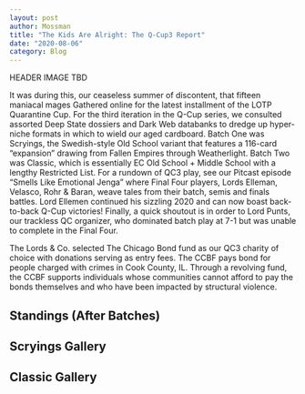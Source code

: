 ```yaml
---
layout: post
author: Mossman
title: "The Kids Are Alright: The Q-Cup3 Report"
date: "2020-08-06"
category: Blog
---
```


HEADER IMAGE TBD

It was during this, our ceaseless summer of discontent, that fifteen maniacal mages Gathered online for the latest installment of the LOTP Quarantine Cup. For the third iteration in the Q-Cup series, we consulted assorted Deep State dossiers and Dark Web databanks to dredge up hyper-niche formats in which to wield our aged cardboard. Batch One was Scryings, the Swedish-style Old School variant that features a 116-card “expansion” drawing from Fallen Empires through Weatherlight. Batch Two was Classic, which is essentially EC Old School + Middle School with a lengthy Restricted List. For a rundown of QC3 play, see our Pitcast episode “Smells Like Emotional Jenga” where Final Four players, Lords Elleman, Velasco, Rohr & Baran, weave tales from their batch, semis and finals battles. Lord Ellemen continued his sizzling 2020 and can now boast back-to-back Q-Cup victories! Finally, a quick shoutout is in order to Lord Punts, our trackless QC organizer, who dominated batch play at 7-1 but was unable to complete in the Final Four.

The Lords & Co. selected The Chicago Bond fund as our QC3 charity of choice with donations serving as entry fees. The CCBF pays bond for people charged with crimes in Cook County, IL. Through a revolving fund, the CCBF supports individuals whose communities cannot afford to pay the bonds themselves and who have been impacted by structural violence.

## Standings (After Batches)

## Scryings Gallery

## Classic Gallery
